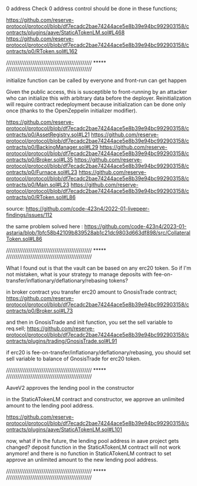 0 address Check
0 address control should be done in these functions;

https://github.com/reserve-protocol/protocol/blob/df7ecadc2bae74244ace5e8b39e94bc992903158/contracts/plugins/aave/StaticATokenLM.sol#L468
https://github.com/reserve-protocol/protocol/blob/df7ecadc2bae74244ace5e8b39e94bc992903158/contracts/p0/RToken.sol#L162

////////////////////////////////////////////// ***** //////////////////////////////////////////////

initialize function can be called by everyone and front-run can get happen

Given the public access, this is susceptible to front-running by an attacker who can initialize this with arbitrary data before the deployer. Reinitialization will require contract redeployment because initialization can be done only once (thanks to the OpenZeppelin initializer modifier).

https://github.com/reserve-protocol/protocol/blob/df7ecadc2bae74244ace5e8b39e94bc992903158/contracts/p0/AssetRegistry.sol#L21
https://github.com/reserve-protocol/protocol/blob/df7ecadc2bae74244ace5e8b39e94bc992903158/contracts/p0/BackingManager.sol#L29
https://github.com/reserve-protocol/protocol/blob/df7ecadc2bae74244ace5e8b39e94bc992903158/contracts/p0/Broker.sol#L35
https://github.com/reserve-protocol/protocol/blob/df7ecadc2bae74244ace5e8b39e94bc992903158/contracts/p0/Furnace.sol#L23
https://github.com/reserve-protocol/protocol/blob/df7ecadc2bae74244ace5e8b39e94bc992903158/contracts/p0/Main.sol#L23
https://github.com/reserve-protocol/protocol/blob/df7ecadc2bae74244ace5e8b39e94bc992903158/contracts/p0/RToken.sol#L86

source:
https://github.com/code-423n4/2022-01-livepeer-findings/issues/112

the same problem solved here :
https://github.com/code-423n4/2023-01-astaria/blob/1bfc58b42109b839528ab1c21dc9803d663df898/src/CollateralToken.sol#L86

////////////////////////////////////////////// ***** //////////////////////////////////////////////


What I found out is that the vault can be based on any erc20 token. So if I'm not mistaken, what is your strategy to manage deposits with fee-on-transfer/inflationary/deflationary/rebasing tokens?

in broker contract you transfer erc20 amount to GnosisTrade contract;
https://github.com/reserve-protocol/protocol/blob/df7ecadc2bae74244ace5e8b39e94bc992903158/contracts/p0/Broker.sol#L73

and then in GnosisTrade and init function, you set the sell variable to req.sell; 
https://github.com/reserve-protocol/protocol/blob/df7ecadc2bae74244ace5e8b39e94bc992903158/contracts/plugins/trading/GnosisTrade.sol#L91

if erc20 is fee-on-transfer/inflationary/deflationary/rebasing, you should set sell variable to balance of GnosisTrade for erc20 token.

////////////////////////////////////////////// ***** //////////////////////////////////////////////

AaveV2 approves the lending pool in the constructor

in the StaticATokenLM contract and constructor, we approve an unlimited amount to the lending pool address.

https://github.com/reserve-protocol/protocol/blob/df7ecadc2bae74244ace5e8b39e94bc992903158/contracts/plugins/aave/StaticATokenLM.sol#L101

now, what if in the future, the lending pool address in aave project gets changed? 
deposit function in the StaticATokenLM contract will not work anymore! and there is no function in StaticATokenLM  contract to set approve an unlimited amount to the new lending pool address.

////////////////////////////////////////////// ***** //////////////////////////////////////////////